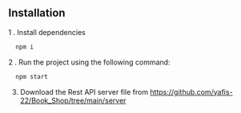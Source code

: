 
## Installation

1 . Install dependencies
```bash
  npm i
```

2 . Run the project using the following command:
```bash
  npm start
```

3. Download the Rest API server file from https://github.com/yafis-22/Book_Shop/tree/main/server
      
